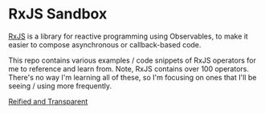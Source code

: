 # RxJS Sandbox

[RxJS](https://rxjs.dev/) is a library for reactive programming using Observables, to make it easier to compose asynchronous or callback-based code.

This repo contains various examples / code snippets of RxJS operators for me to reference and learn from.
Note, RxJS contains over 100 operators. There's no way I'm learning all of these, so I'm focusing on ones that I'll be seeing / using more frequently.


[Reified and Transparent](https://blog.nrwl.io/reactive-programming-in-angular-7dcded697e6c)
